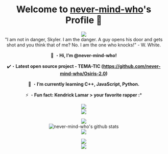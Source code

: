 <div align="center">
  <h1>
    Welcome to <a href="https://github.com/never-mind-who">never-mind-who</a>'s Profile 👋
  </h1>
  
  <p>
    <a>
      <img src="https://raw.githubusercontent.com/never-mind-who/read-me/main/images/never-mind-who.png">
    </a>
    <br>
    "I am not in danger, Skyler. I am the danger. A guy opens his door and gets shot and you think that of me? No. I am the one who knocks!" - W. White.
  </p>
  
  👋 ・**Hi, I’m @never-mind-who!**
  
  ✔️・**Latest open source project - TEMA-TIC (https://github.com/never-mind-who/Osiris-2.0)**
  
  🌱 ・**I’m currently learning C++, JavaScript, Python.**
  
  ⚡ ・**Fun fact: Kendrick Lamar > your favorite rapper :***

  <p>
    <img src="https://raw.githubusercontent.com/never-mind-who/read-me/main/images/POPULAR%20PROJECTS.png">
    <br>
    <img src="https://github-readme-stats.vercel.app/api/pin/?theme=dark&username=never-mind-who&repo=Osiris-2.0" />
  </p>
  
  <p>
    <img src="https://raw.githubusercontent.com/never-mind-who/read-me/main/images/STATS.png">
    <br>
    <img src="https://github-readme-stats.vercel.app/api?username=never-mind-who&theme=dark&icon_color=fff&show_icons=true" alt="never-mind-who's github stats" />
    <br>
    <img src="https://github-readme-stats.vercel.app/api/top-langs?username=never-mind-who&count_private=true&hide=procfile,css&theme=dark&border_color=fff&cache_seconds=1800&layout=compact&langs_count=10&show_icons=True&custom_title=Most Used Coding Languages"/>
  </p>
  
  <p>
    <img src="https://raw.githubusercontent.com/never-mind-who/read-me/main/images/Discord.png">
    <br>
    <img src="https://discord.c99.nl/widget/theme-3/307967196393504781.png" />
  </p>
